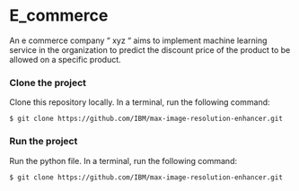 # E_commerce

An e commerce company “ xyz “ aims to implement machine learning service in the organization to predict the discount price of the product to be allowed on a specific product.

### Clone the project 

Clone this repository locally. In a terminal, run the following command:

```
$ git clone https://github.com/IBM/max-image-resolution-enhancer.git
```
### Run the project 

Run the python file. In a terminal, run the following command:

```
$ git clone https://github.com/IBM/max-image-resolution-enhancer.git
```

